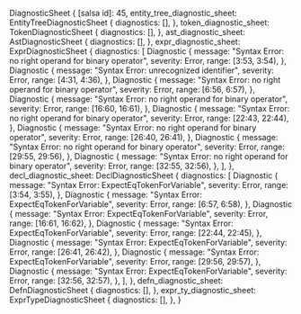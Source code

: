 DiagnosticSheet {
    [salsa id]: 45,
    entity_tree_diagnostic_sheet: EntityTreeDiagnosticSheet {
        diagnostics: [],
    },
    token_diagnostic_sheet: TokenDiagnosticSheet {
        diagnostics: [],
    },
    ast_diagnostic_sheet: AstDiagnosticSheet {
        diagnostics: [],
    },
    expr_diagnostic_sheet: ExprDiagnosticSheet {
        diagnostics: [
            Diagnostic {
                message: "Syntax Error: no right operand for binary operator",
                severity: Error,
                range: [3:53, 3:54),
            },
            Diagnostic {
                message: "Syntax Error: unrecognized identifier",
                severity: Error,
                range: [4:31, 4:36),
            },
            Diagnostic {
                message: "Syntax Error: no right operand for binary operator",
                severity: Error,
                range: [6:56, 6:57),
            },
            Diagnostic {
                message: "Syntax Error: no right operand for binary operator",
                severity: Error,
                range: [16:60, 16:61),
            },
            Diagnostic {
                message: "Syntax Error: no right operand for binary operator",
                severity: Error,
                range: [22:43, 22:44),
            },
            Diagnostic {
                message: "Syntax Error: no right operand for binary operator",
                severity: Error,
                range: [26:40, 26:41),
            },
            Diagnostic {
                message: "Syntax Error: no right operand for binary operator",
                severity: Error,
                range: [29:55, 29:56),
            },
            Diagnostic {
                message: "Syntax Error: no right operand for binary operator",
                severity: Error,
                range: [32:55, 32:56),
            },
        ],
    },
    decl_diagnostic_sheet: DeclDiagnosticSheet {
        diagnostics: [
            Diagnostic {
                message: "Syntax Error: ExpectEqTokenForVariable",
                severity: Error,
                range: [3:54, 3:55),
            },
            Diagnostic {
                message: "Syntax Error: ExpectEqTokenForVariable",
                severity: Error,
                range: [6:57, 6:58),
            },
            Diagnostic {
                message: "Syntax Error: ExpectEqTokenForVariable",
                severity: Error,
                range: [16:61, 16:62),
            },
            Diagnostic {
                message: "Syntax Error: ExpectEqTokenForVariable",
                severity: Error,
                range: [22:44, 22:45),
            },
            Diagnostic {
                message: "Syntax Error: ExpectEqTokenForVariable",
                severity: Error,
                range: [26:41, 26:42),
            },
            Diagnostic {
                message: "Syntax Error: ExpectEqTokenForVariable",
                severity: Error,
                range: [29:56, 29:57),
            },
            Diagnostic {
                message: "Syntax Error: ExpectEqTokenForVariable",
                severity: Error,
                range: [32:56, 32:57),
            },
        ],
    },
    defn_diagnostic_sheet: DefnDiagnosticSheet {
        diagnostics: [],
    },
    expr_ty_diagnostic_sheet: ExprTypeDiagnosticSheet {
        diagnostics: [],
    },
}